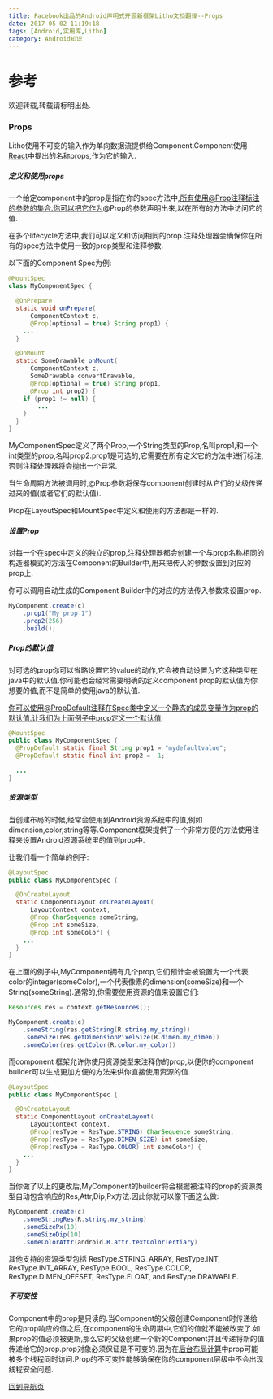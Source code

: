 ```yaml
---
title: Facebook出品的Android声明式开源新框架Litho文档翻译--Props
date: 2017-05-02 11:19:18
tags: [Android,实用库,Litho]
category: Android知识
---
```


# 参考

欢迎转载,转载请标明出处.

### Props

Litho使用不可变的输入作为单向数据流提供给Component.Component使用[React](https://facebook.github.io/react/)中提出的名称props,作为它的输入.

##### 定义和使用props

一个给定component中的prop是指在你的spec方法中,所有使用@Prop注释标注的参数的集合.你可以把它作为@Prop的参数声明出来,以在所有的方法中访问它的值.

在多个lifecycle方法中,我们可以定义和访问相同的prop.注释处理器会确保你在所有的spec方法中使用一致的prop类型和注释参数.

以下面的Component Spec为例:

``` java
@MountSpec
class MyComponentSpec {

  @OnPrepare
  static void onPrepare(
      ComponentContext c,
      @Prop(optional = true) String prop1) {
    ...
  }

  @OnMount
  static SomeDrawable onMount(
      ComponentContext c,
      SomeDrawable convertDrawable,
      @Prop(optional = true) String prop1,
      @Prop int prop2) {
    if (prop1 != null) {
    	...
    }
  }
}
```

MyComponentSpec定义了两个Prop,一个String类型的Prop,名叫prop1,和一个int类型的prop,名叫prop2.prop1是可选的,它需要在所有定义它的方法中进行标注,否则注释处理器将会抛出一个异常.

当生命周期方法被调用时,@Prop参数将保存component创建时从它们的父级传递过来的值(或者它们的默认值).

Prop在LayoutSpec和MountSpec中定义和使用的方法都是一样的.

##### 设置Prop
对每一个在spec中定义的独立的prop,注释处理器都会创建一个与prop名称相同的构造器模式的方法在Component的Builder中,用来把传入的参数设置到对应的prop上.

你可以调用自动生成的Component Builder中的对应的方法传入参数来设置prop.

``` java
MyComponent.create(c)
    .prop1("My prop 1")
    .prop2(256)
    .build();
```

##### Prop的默认值

对可选的prop你可以省略设置它的value的动作,它会被自动设置为它这种类型在java中的默认值.你可能也会经常需要明确的定义component prop的默认值为你想要的值,而不是简单的使用java的默认值.

你可以使用@PropDefault注释在Spec类中定义一个静态的成员变量作为prop的默认值.让我们为上面例子中prop定义一个默认值:

``` java
@MountSpec
public class MyComponentSpec {
  @PropDefault static final String prop1 = "mydefaultvalue";
  @PropDefault static final int prop2 = -1;

  ...
}
```

##### 资源类型

当创建布局的时候,经常会使用到Android资源系统中的值,例如dimension,color,string等等.Component框架提供了一个非常方便的方法使用注释来设置Android资源系统里的值到prop中.

让我们看一个简单的例子:
``` java
@LayoutSpec
public class MyComponentSpec {

  @OnCreateLayout
  static ComponentLayout onCreateLayout(
      LayoutContext context,
      @Prop CharSequence someString,
      @Prop int someSize,
      @Prop int someColor) {
    ...
  }
}
```

在上面的例子中,MyComponent拥有几个prop,它们预计会被设置为一个代表color的integer(someColor),一个代表像素的dimension(someSize)和一个String(someString).通常的,你需要使用资源的值来设置它们:
``` java
Resources res = context.getResources();

MyComponent.create(c)
    .someString(res.getString(R.string.my_string))
    .someSize(res.getDimensionPixelSize(R.dimen.my_dimen))
    .someColor(res.getColor(R.color.my_color))
```

而component 框架允许你使用资源类型来注释你的prop,以便你的component builder可以生成更加方便的方法来供你直接使用资源的值.

``` java
@LayoutSpec
public class MyComponentSpec {

  @OnCreateLayout
  static ComponentLayout onCreateLayout(
      LayoutContext context,
      @Prop(resType = ResType.STRING) CharSequence someString,
      @Prop(resType = ResType.DIMEN_SIZE) int someSize,
      @Prop(resType = ResType.COLOR) int someColor) {
    ...
  }
}
```

当你做了以上的更改后,MyComponent的builder将会根据被注释的prop的资源类型自动包含响应的Res,Attr,Dip,Px方法.因此你就可以像下面这么做:
``` java
MyComponent.create(c)
    .someStringRes(R.string.my_string)
    .someSizePx(10)
    .someSizeDip(10)
    .someColorAttr(android.R.attr.textColorTertiary)
```

其他支持的资源类型包括 ResType.STRING_ARRAY, ResType.INT, ResType.INT_ARRAY, ResType.BOOL, ResType.COLOR, ResType.DIMEN_OFFSET, ResType.FLOAT, and ResType.DRAWABLE.

##### 不可变性
Component中的prop是只读的.当Component的父级创建Component时传递给它的prop响应的值之后,在component的生命周期中,它们的值就不能被改变了.如果prop的值必须被更新,那么它的父级创建一个新的Component并且传递将新的值传递给它的prop.prop对象必须保证是不可变的.因为在[后台布局计算]()中prop可能被多个线程同时访问.Prop的不可变性能够确保在你的component层级中不会出现线程安全问题.


[回到导航页](https://shikieiki.github.io/2017/05/04/Facebook%E5%87%BA%E5%93%81%E7%9A%84Android%E5%A3%B0%E6%98%8E%E5%BC%8F%E5%BC%80%E6%BA%90%E6%96%B0%E6%A1%86%E6%9E%B6Litho%E6%96%87%E6%A1%A3%E7%BF%BB%E8%AF%91-%E6%80%BB%E8%A7%88%E5%92%8C%E5%AF%BC%E8%88%AA/)